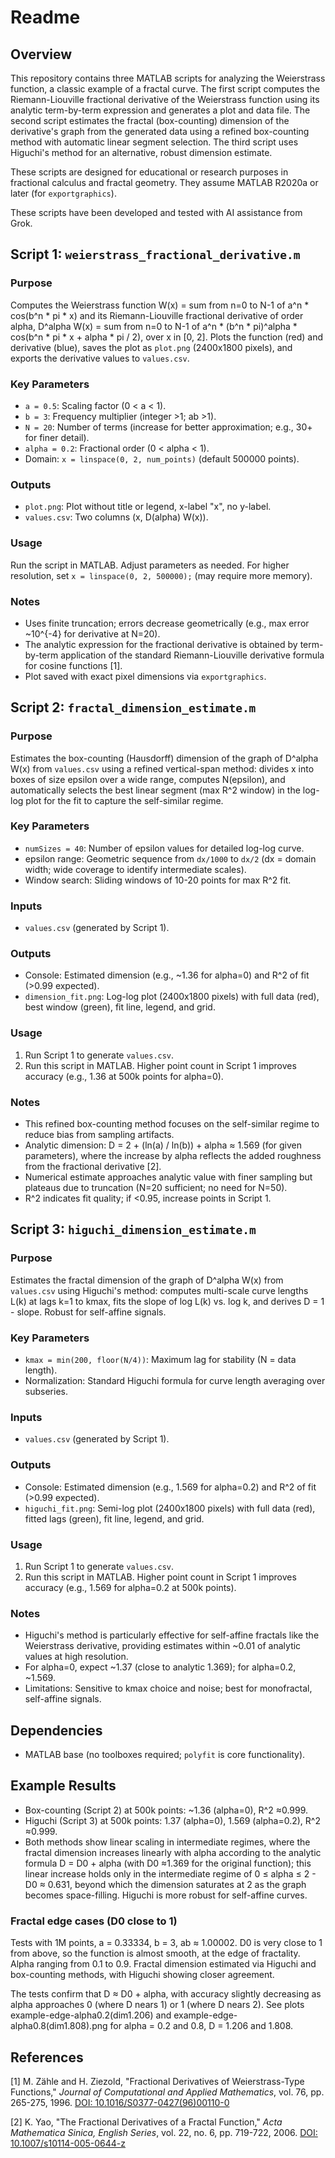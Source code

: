 # Readme

## Overview
This repository contains three MATLAB scripts for analyzing the Weierstrass function, a classic example of a fractal curve. The first script computes the Riemann-Liouville fractional derivative of the Weierstrass function using its analytic term-by-term expression and generates a plot and data file. The second script estimates the fractal (box-counting) dimension of the derivative's graph from the generated data using a refined box-counting method with automatic linear segment selection. The third script uses Higuchi's method for an alternative, robust dimension estimate.

These scripts are designed for educational or research purposes in fractional calculus and fractal geometry. They assume MATLAB R2020a or later (for `exportgraphics`).

These scripts have been developed and tested with AI assistance from Grok.

## Script 1: `weierstrass_fractional_derivative.m`
### Purpose
Computes the Weierstrass function W(x) = sum from n=0 to N-1 of a^n * cos(b^n * pi * x) and its Riemann-Liouville fractional derivative of order alpha, D^alpha W(x) = sum from n=0 to N-1 of a^n * (b^n * pi)^alpha * cos(b^n * pi * x + alpha * pi / 2), over x in [0, 2]. Plots the function (red) and derivative (blue), saves the plot as `plot.png` (2400x1800 pixels), and exports the derivative values to `values.csv`.

### Key Parameters
- `a = 0.5`: Scaling factor (0 < a < 1).
- `b = 3`: Frequency multiplier (integer >1; ab >1).
- `N = 20`: Number of terms (increase for better approximation; e.g., 30+ for finer detail).
- `alpha = 0.2`: Fractional order (0 < alpha < 1).
- Domain: `x = linspace(0, 2, num_points)` (default 500000 points).

### Outputs
- `plot.png`: Plot without title or legend, x-label "x", no y-label.
- `values.csv`: Two columns (x, D(alpha) W(x)).

### Usage
Run the script in MATLAB. Adjust parameters as needed. For higher resolution, set `x = linspace(0, 2, 500000);` (may require more memory).

### Notes
- Uses finite truncation; errors decrease geometrically (e.g., max error ~10^{-4} for derivative at N=20).
- The analytic expression for the fractional derivative is obtained by term-by-term application of the standard Riemann-Liouville derivative formula for cosine functions [1].
- Plot saved with exact pixel dimensions via `exportgraphics`.

## Script 2: `fractal_dimension_estimate.m`
### Purpose
Estimates the box-counting (Hausdorff) dimension of the graph of D^alpha W(x) from `values.csv` using a refined vertical-span method: divides x into boxes of size epsilon over a wide range, computes N(epsilon), and automatically selects the best linear segment (max R^2 window) in the log-log plot for the fit to capture the self-similar regime.

### Key Parameters
- `numSizes = 40`: Number of epsilon values for detailed log-log curve.
- epsilon range: Geometric sequence from `dx/1000` to `dx/2` (dx = domain width; wide coverage to identify intermediate scales).
- Window search: Sliding windows of 10-20 points for max R^2 fit.

### Inputs
- `values.csv` (generated by Script 1).

### Outputs
- Console: Estimated dimension (e.g., ~1.36 for alpha=0) and R^2 of fit (>0.99 expected).
- `dimension_fit.png`: Log-log plot (2400x1800 pixels) with full data (red), best window (green), fit line, legend, and grid.

### Usage
1. Run Script 1 to generate `values.csv`.
2. Run this script in MATLAB. Higher point count in Script 1 improves accuracy (e.g., 1.36 at 500k points for alpha=0).

### Notes
- This refined box-counting method focuses on the self-similar regime to reduce bias from sampling artifacts.
- Analytic dimension: D = 2 + (ln(a) / ln(b)) + alpha ≈ 1.569 (for given parameters), where the increase by alpha reflects the added roughness from the fractional derivative [2].
- Numerical estimate approaches analytic value with finer sampling but plateaus due to truncation (N=20 sufficient; no need for N=50).
- R^2 indicates fit quality; if <0.95, increase points in Script 1.

## Script 3: `higuchi_dimension_estimate.m`
### Purpose
Estimates the fractal dimension of the graph of D^alpha W(x) from `values.csv` using Higuchi's method: computes multi-scale curve lengths L(k) at lags k=1 to kmax, fits the slope of log L(k) vs. log k, and derives D = 1 - slope. Robust for self-affine signals.

### Key Parameters
- `kmax = min(200, floor(N/4))`: Maximum lag for stability (N = data length).
- Normalization: Standard Higuchi formula for curve length averaging over subseries.

### Inputs
- `values.csv` (generated by Script 1).

### Outputs
- Console: Estimated dimension (e.g., 1.569 for alpha=0.2) and R^2 of fit (>0.99 expected).
- `higuchi_fit.png`: Semi-log plot (2400x1800 pixels) with full data (red), fitted lags (green), fit line, legend, and grid.

### Usage
1. Run Script 1 to generate `values.csv`.
2. Run this script in MATLAB. Higher point count in Script 1 improves accuracy (e.g., 1.569 for alpha=0.2 at 500k points).

### Notes
- Higuchi's method is particularly effective for self-affine fractals like the Weierstrass derivative, providing estimates within ~0.01 of analytic values at high resolution.
- For alpha=0, expect ~1.37 (close to analytic 1.369); for alpha=0.2, ~1.569.
- Limitations: Sensitive to kmax choice and noise; best for monofractal, self-affine signals.

## Dependencies
- MATLAB base (no toolboxes required; `polyfit` is core functionality).

## Example Results
- Box-counting (Script 2) at 500k points: ~1.36 (alpha=0), R^2 ≈0.999.
- Higuchi (Script 3) at 500k points: 1.37 (alpha=0), 1.569 (alpha=0.2), R^2 ≈0.999.
- Both methods show linear scaling in intermediate regimes, where the fractal dimension increases linearly with alpha according to the analytic formula D = D0 + alpha (with D0 ≈1.369 for the original function); this linear increase holds only in the intermediate regime of 0 ≤ alpha ≤ 2 - D0 ≈ 0.631, beyond which the dimension saturates at 2 as the graph becomes space-filling. Higuchi is more robust for self-affine curves.

### Fractal edge cases (D0 close to 1)

Tests with 1M points, a = 0.33334, b = 3, ab ≈ 1.00002. D0 is very close to 1 from above, so the function is almost smooth, at the edge of fractality. Alpha ranging from 0.1 to 0.9. Fractal dimension estimated via Higuchi and box-counting methods, with Higuchi showing closer agreement.

The tests confirm that D ≈ D0 + alpha, with accuracy slightly decreasing as alpha approaches 0 (where D nears 1) or 1 (where D nears 2). See plots example-edge-alpha0.2(dim1.206) and example-edge-alpha0.8(dim1.808).png for alpha = 0.2 and 0.8, D = 1.206 and 1.808.
 

## References
[1] M. Zähle and H. Ziezold, "Fractional Derivatives of Weierstrass-Type Functions," *Journal of Computational and Applied Mathematics*, vol. 76, pp. 265-275, 1996. [DOI: 10.1016/S0377-0427(96)00110-0](https://doi.org/10.1016/S0377-0427(96)00110-0)

[2] K. Yao, "The Fractional Derivatives of a Fractal Function," *Acta Mathematica Sinica, English Series*, vol. 22, no. 6, pp. 719-722, 2006. [DOI: 10.1007/s10114-005-0644-z](https://doi.org/10.1007/s10114-005-0644-z)